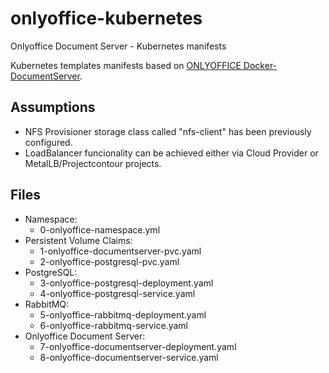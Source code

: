 # onlyoffice-kubernetes
Onlyoffice Document Server - Kubernetes manifests

Kubernetes templates manifests based on [ONLYOFFICE Docker-DocumentServer](https://github.com/ONLYOFFICE/Docker-DocumentServer).

## Assumptions

- NFS Provisioner storage class called "nfs-client" has been previously configured.
- LoadBalancer funcionality can be achieved either via Cloud Provider or MetalLB/Projectcontour projects.

## Files

- Namespace: 
	- 0-onlyoffice-namespace.yml
- Persistent Volume Claims: 
	- 1-onlyoffice-documentserver-pvc.yaml
	- 2-onlyoffice-postgresql-pvc.yaml
- PostgreSQL:
	- 3-onlyoffice-postgresql-deployment.yaml
	- 4-onlyoffice-postgresql-service.yaml
- RabbitMQ:
	- 5-onlyoffice-rabbitmq-deployment.yaml
	- 6-onlyoffice-rabbitmq-service.yaml
- Onlyoffice Document Server:
	- 7-onlyoffice-documentserver-deployment.yaml
	- 8-onlyoffice-documentserver-service.yaml

